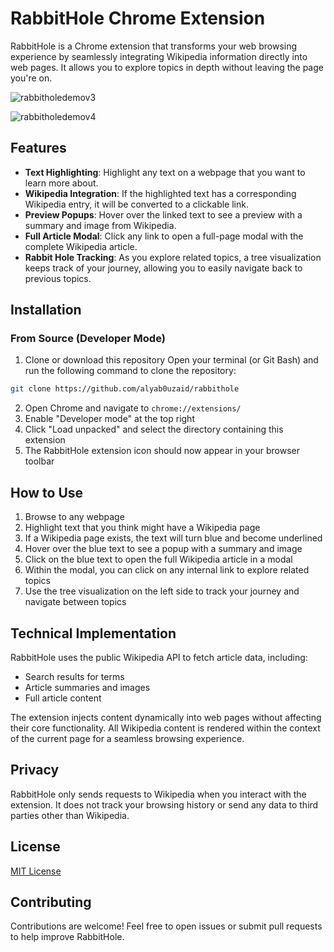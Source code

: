 # RabbitHole Chrome Extension

RabbitHole is a Chrome extension that transforms your web browsing experience by seamlessly integrating Wikipedia information directly into web pages. It allows you to explore topics in depth without leaving the page you're on.

![rabbitholedemov3](https://github.com/user-attachments/assets/11dbc744-c8c6-4332-b2c6-fa16e14cbe3e)

![rabbitholedemov4](https://github.com/user-attachments/assets/82dcf534-9679-43dc-9b84-a35aa2306b34)

## Features


- **Text Highlighting**: Highlight any text on a webpage that you want to learn more about.
- **Wikipedia Integration**: If the highlighted text has a corresponding Wikipedia entry, it will be converted to a clickable link.
- **Preview Popups**: Hover over the linked text to see a preview with a summary and image from Wikipedia.
- **Full Article Modal**: Click any link to open a full-page modal with the complete Wikipedia article.
- **Rabbit Hole Tracking**: As you explore related topics, a tree visualization keeps track of your journey, allowing you to easily navigate back to previous topics.

## Installation

### From Source (Developer Mode)

1. Clone or download this repository
   Open your terminal (or Git Bash) and run the following command to clone the repository:
  ```bash
  git clone https://github.com/alyab0uzaid/rabbithole
  ```
2. Open Chrome and navigate to `chrome://extensions/`
3. Enable "Developer mode" at the top right
4. Click "Load unpacked" and select the directory containing this extension
5. The RabbitHole extension icon should now appear in your browser toolbar

## How to Use

1. Browse to any webpage
2. Highlight text that you think might have a Wikipedia page
3. If a Wikipedia page exists, the text will turn blue and become underlined
4. Hover over the blue text to see a popup with a summary and image
5. Click on the blue text to open the full Wikipedia article in a modal
6. Within the modal, you can click on any internal link to explore related topics
7. Use the tree visualization on the left side to track your journey and navigate between topics

## Technical Implementation

RabbitHole uses the public Wikipedia API to fetch article data, including:
- Search results for terms
- Article summaries and images
- Full article content

The extension injects content dynamically into web pages without affecting their core functionality. All Wikipedia content is rendered within the context of the current page for a seamless browsing experience.

## Privacy

RabbitHole only sends requests to Wikipedia when you interact with the extension. It does not track your browsing history or send any data to third parties other than Wikipedia.

## License

[MIT License](LICENSE)

## Contributing

Contributions are welcome! Feel free to open issues or submit pull requests to help improve RabbitHole.
